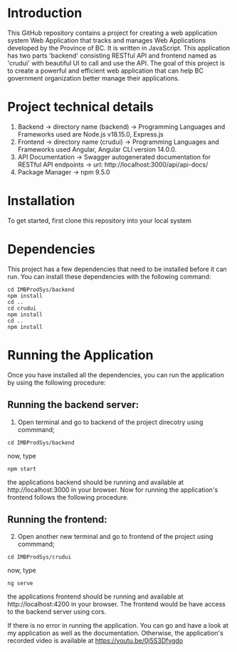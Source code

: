 
# Introduction
This GitHub repository contains a project for creating a web application system Web Application that tracks and manages Web Applications developed by the Province of BC. It is written in JavaScript. This application has two parts 'backend' consisting RESTful API and frontend named as 'crudui' with beautiful UI to call and use the API. The goal of this project is to create a powerful and efficient web application that can help BC government organization better manage their applications.

# Project technical details

1. Backend  -> directory name (backend) -> Programming Languages and Frameworks used are Node.js v18.15.0, Express.js 
2. Frontend -> directory name (crudui) -> Programming Languages and Frameworks used Angular, Angular CLI version 14.0.0.
3. API Documentation -> Swagger autogenerated documentation for RESTful API endpoints -> url: http://localhost:3000/api/api-docs/
4. Package Manager -> npm 9.5.0

# Installation
To get started, first clone this repository into your local system

# Dependencies

This project has a few dependencies that need to be installed before it can run. You can install these dependencies with the following command: 
```
cd IMBProdSys/backend
npm install
cd .. 
cd crudui
npm install
cd ..
npm install
```


# Running the Application
Once you have installed all the dependencies, you can run the application by using the following procedure:
## Running the backend server:
1. Open terminal and go to backend of the project direcotry using commmand;  

```
cd IMBProdSys/backend
```
now, type
```
npm start
```
the applications backend should be running and available at http://localhost:3000 in your browser. Now for running the application's frontend follows the following procedure.
## Running the frontend:
2. Open another new terminal and go to frontend of the project using commmand;  

```
cd IMBProdSys/crudui
```
now, type
```
ng serve
```
the applications frontend should be running and available at http://localhost:4200 in your browser. The frontend would be have access to the backend server using cors. 

If there is no error in running the application. You can go and have a look at my application as well as the documentation.
Otherwise, the application's recorded video is available at https://youtu.be/0j5S3Dfvgdo
